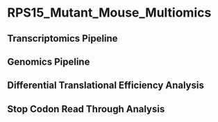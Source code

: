 # RPS15_Mutant_Mouse_Multiomics

## Transcriptomics Pipeline

## Genomics Pipeline

## Differential Translational Efficiency Analysis

## Stop Codon Read Through Analysis

